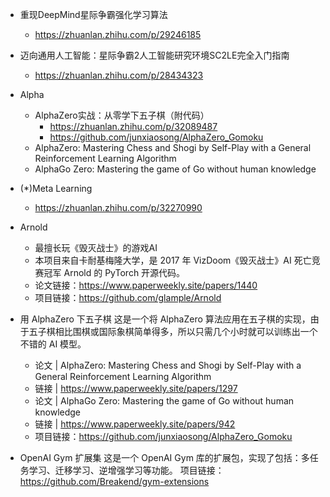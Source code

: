 - 重现DeepMind星际争霸强化学习算法
  - https://zhuanlan.zhihu.com/p/29246185
- 迈向通用人工智能：星际争霸2人工智能研究环境SC2LE完全入门指南
  - https://zhuanlan.zhihu.com/p/28434323
- Alpha
  - AlphaZero实战：从零学下五子棋（附代码）
    - https://zhuanlan.zhihu.com/p/32089487
    - https://github.com/junxiaosong/AlphaZero_Gomoku
  - AlphaZero: Mastering Chess and Shogi by Self-Play with a General Reinforcement Learning Algorithm
  - AlphaGo Zero: Mastering the game of Go without human knowledge
- (*)Meta Learning
  - https://zhuanlan.zhihu.com/p/32270990
- Arnold
  - 最擅长玩《毁灭战士》的游戏AI
  - 本项目来自卡耐基梅隆大学，是 2017 年 VizDoom《毁灭战士》AI 死亡竞赛冠军 Arnold 的 PyTorch 开源代码。
  - 论文链接：https://www.paperweekly.site/papers/1440
  - 项目链接：https://github.com/glample/Arnold
    
- 用 AlphaZero 下五子棋
  这是一个将 AlphaZero 算法应用在五子棋的实现，由于五子棋相比围棋或国际象棋简单得多，所以只需几个小时就可以训练出一个不错的 AI 模型。
  - 论文 | AlphaZero: Mastering Chess and Shogi by Self-Play with a General Reinforcement Learning Algorithm
  - 链接 | https://www.paperweekly.site/papers/1297
  - 论文 | AlphaGo Zero: Mastering the game of Go without human knowledge
  - 链接 | https://www.paperweekly.site/papers/942
  - 项目链接：https://github.com/junxiaosong/AlphaZero_Gomoku
- OpenAI Gym 扩展集
  这是一个 OpenAI Gym 库的扩展包，实现了包括：多任务学习、迁移学习、逆增强学习等功能。
  项目链接：https://github.com/Breakend/gym-extensions
